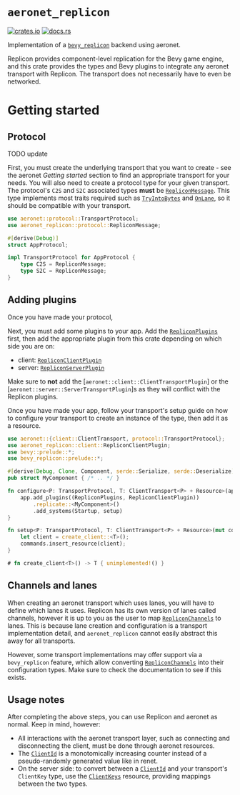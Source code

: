 # `aeronet_replicon`

[![crates.io](https://img.shields.io/crates/v/aeronet_replicon.svg)](https://crates.io/crates/aeronet_replicon)
[![docs.rs](https://img.shields.io/docsrs/aeronet_replicon)](https://docs.rs/aeronet_replicon)

Implementation of a [`bevy_replicon`](https://github.com/projectharmonia/bevy_replicon) backend
using aeronet.

Replicon provides component-level replication for the Bevy game engine, and this crate provides the
types and Bevy plugins to integrate any aeronet transport with Replicon. The transport does not
necessarily have to even be networked.

# Getting started

## Protocol

TODO update

First, you must create the underlying transport that you want to create - see the aeronet *Getting
started* section to find an appropriate transport for your needs. You will also need to create a
protocol type for your given transport. The protocol's `C2S` and `S2C` associated types **must** be
[`RepliconMessage`]. This type implements most traits required such as [`TryIntoBytes`] and
[`OnLane`], so it should be compatible with your transport.

```rust
use aeronet::protocol::TransportProtocol;
use aeronet_replicon::protocol::RepliconMessage;

#[derive(Debug)]
struct AppProtocol;

impl TransportProtocol for AppProtocol {
    type C2S = RepliconMessage;
    type S2C = RepliconMessage;
}
```

## Adding plugins

Once you have made your protocol, 

Next, you must add some plugins to your app. Add the [`RepliconPlugins`] first, then add the 
appropriate plugin from this crate depending on which side you are on:
* client: [`RepliconClientPlugin`]
* server: [`RepliconServerPlugin`]

Make sure to **not** add the [`aeronet::client::ClientTransportPlugin`] or the
[`aeronet::server::ServerTransportPlugin`]s as they will conflict with the Replicon plugins.

Once you have made your app, follow your transport's setup guide on how to configure your transport
to create an instance of the type, then add it as a resource.

```rust
use aeronet::{client::ClientTransport, protocol::TransportProtocol};
use aeronet_replicon::client::RepliconClientPlugin;
use bevy::prelude::*;
use bevy_replicon::prelude::*;

#[derive(Debug, Clone, Component, serde::Serialize, serde::Deserialize)]
pub struct MyComponent { /* .. */ }

fn configure<P: TransportProtocol, T: ClientTransport<P> + Resource>(app: &mut App) {
    app.add_plugins((RepliconPlugins, RepliconClientPlugin))
        .replicate::<MyComponent>()
        .add_systems(Startup, setup)
}

fn setup<P: TransportProtocol, T: ClientTransport<P> + Resource>(mut commands: Commands) {
    let client = create_client::<T>();
    commands.insert_resource(client);
}

# fn create_client<T>() -> T { unimplemented!() }
```

## Channels and lanes

When creating an aeronet transport which uses lanes, you will have to define which lanes it uses.
Replicon has its own version of lanes called channels, however it is up to you as the user to map
[`RepliconChannels`] to lanes. This is because lane creation and configuration is a transport
implementation detail, and `aeronet_replicon` cannot easily abstract this away for all transports.

However, some transport implementations may offer support via a `bevy_replicon` feature, which allow
converting [`RepliconChannels`] into their configuration types. Make sure to check the documentation
to see if this exists.

## Usage notes

After completing the above steps, you can use Replicon and aeronet as normal. Keep in mind, however:
* All interactions with the aeronet transport layer, such as connecting and disconnecting the
  client, must be done through aeronet resources.
* The [`ClientId`] is a monotomically increasing counter instead of a pseudo-randomly generated
  value like in renet.
* On the server side: to convert between a [`ClientId`] and your transport's `ClientKey` type, use
  the [`ClientKeys`] resource, providing mappings between the two types.

[`RepliconMessage`]: protocol::RepliconMessage
[`OnLane`]: aeronet::lane::OnLane
[`TryIntoBytes`]: aeronet::message::TryIntoBytes
[`RepliconPlugins`]: bevy_replicon::RepliconPlugins
[`ClientId`]: bevy_replicon::core::ClientId
[`RepliconClientPlugin`]: client::RepliconClientPlugin
[`RepliconServerPlugin`]: server::RepliconServerPlugin
[`RepliconChannels`]: bevy_replicon::core::replicon_channels::RepliconChannels
[`ClientKeys`]: server::ClientKeys
